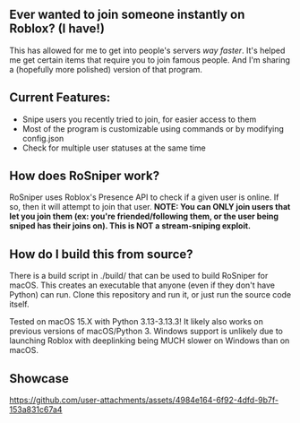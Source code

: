 ## Ever wanted to join someone instantly on Roblox? (I have!)
This has allowed for me to get into people's servers *way faster*. It's helped me get certain items that require you to join famous people. And I'm sharing a (hopefully more polished) version of that program.

## Current Features:
- Snipe users you recently tried to join, for easier access to them
- Most of the program is customizable using commands or by modifying config.json
- Check for multiple user statuses at the same time

## How does RoSniper work?
RoSniper uses Roblox's Presence API to check if a given user is online. If so, then it will attempt to join that user. **NOTE: You can ONLY join users that let you join them (ex: you're friended/following them, or the user being sniped has their joins on). This is NOT a stream-sniping exploit.**

## How do I build this from source?
There is a build script in ./build/ that can be used to build RoSniper for macOS.
This creates an executable that anyone (even if they don't have Python) can run.
Clone this repository and run it, or just run the source code itself.

Tested on macOS 15.X with Python 3.13-3.13.3! It likely also works on previous versions of macOS/Python 3.
Windows support is unlikely due to launching Roblox with deeplinking being MUCH slower on Windows than on macOS.

## Showcase
https://github.com/user-attachments/assets/4984e164-6f92-4dfd-9b7f-153a831c67a4

